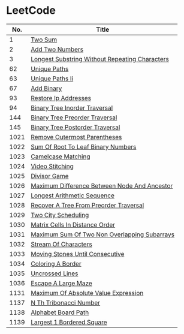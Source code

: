 # LeetCode

|No.|Title|
| - | - |
| 1 | [Two Sum ](code/1-two-sum.cpp) |
| 2 | [Add Two Numbers ](code/2-add-two-numbers.cpp) |
| 3 | [Longest Substring Without Repeating Characters ](code/3-longest-substring-without-repeating-characters.cpp) |
| 62 | [Unique Paths ](code/62-unique-paths.cpp) |
| 63 | [Unique Paths Ii ](code/63-unique-paths-ii.cpp) |
| 67 | [Add Binary ](code/67-add-binary.cpp) |
| 93 | [Restore Ip Addresses ](code/93-restore-ip-addresses.cpp) |
| 94 | [Binary Tree Inorder Traversal ](code/94-binary-tree-inorder-traversal.cpp) |
| 144 | [Binary Tree Preorder Traversal ](code/144-binary-tree-preorder-traversal.cpp) |
| 145 | [Binary Tree Postorder Traversal ](code/145-binary-tree-postorder-traversal.cpp) |
| 1021 | [Remove Outermost Parentheses ](code/1021-remove-outermost-parentheses.cpp) |
| 1022 | [Sum Of Root To Leaf Binary Numbers ](code/1022-sum-of-root-to-leaf-binary-numbers.cpp) |
| 1023 | [Camelcase Matching ](code/1023-camelcase-matching.cpp) |
| 1024 | [Video Stitching ](code/1024-video-stitching.cpp) |
| 1025 | [Divisor Game ](code/1025-divisor-game.cpp) |
| 1026 | [Maximum Difference Between Node And Ancestor ](code/1026-maximum-difference-between-node-and-ancestor.cpp) |
| 1027 | [Longest Arithmetic Sequence ](code/1027-longest-arithmetic-sequence.cpp) |
| 1028 | [Recover A Tree From Preorder Traversal ](code/1028-recover-a-tree-from-preorder-traversal.cpp) |
| 1029 | [Two City Scheduling ](code/1029-two-city-scheduling.cpp) |
| 1030 | [Matrix Cells In Distance Order ](code/1030-matrix-cells-in-distance-order.cpp) |
| 1031 | [Maximum Sum Of Two Non Overlapping Subarrays ](code/1031-maximum-sum-of-two-non-overlapping-subarrays.cpp) |
| 1032 | [Stream Of Characters ](code/1032-stream-of-characters.cpp) |
| 1033 | [Moving Stones Until Consecutive ](code/1033-moving-stones-until-consecutive.cpp) |
| 1034 | [Coloring A Border ](code/1034-coloring-a-border.cpp) |
| 1035 | [Uncrossed Lines ](code/1035-uncrossed-lines.cpp) |
| 1036 | [Escape A Large Maze ](code/1036-escape-a-large-maze.cpp) |
| 1131 | [Maximum Of Absolute Value Expression ](code/1131-maximum-of-absolute-value-expression.cpp) |
| 1137 | [N Th Tribonacci Number ](code/1137-n-th-tribonacci-number.cpp) |
| 1138 | [Alphabet Board Path ](code/1138-alphabet-board-path.cpp) |
| 1139 | [Largest 1 Bordered Square ](code/1139-largest-1-bordered-square.cpp) |
